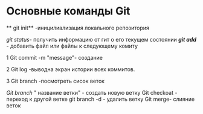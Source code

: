 
# Основные команды Git

** git init** -иницилиализация локального репозитория
 
*git status*- получить информацию от гит о его текущем состоянии
***git add*** - добавить файл или файлы к следующему комиту

1 Git commit -m "message"- создание 

2 Git log -выводна экран истории всех коммитов.

3 Git branch -посмотреть сисок веток

*Git branch* " название ветки" - создать новую ветку
Git checkoat - переход к другой ветке
git branch -d - удалить ветку
Git merge- слияние веток